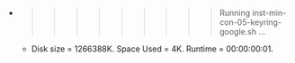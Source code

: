 * >>>>>>>>> Running inst-min-con-05-keyring-google.sh ...
  * Disk size = 1266388K. Space Used = 4K. Runtime = 00:00:00:01.

